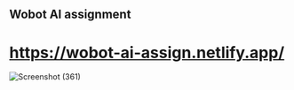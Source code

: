 ## Wobot AI assignment
# https://wobot-ai-assign.netlify.app/

![Screenshot (361)](https://user-images.githubusercontent.com/104712880/212020329-e322c838-c23a-4913-92ca-a7b1295ae735.png)
